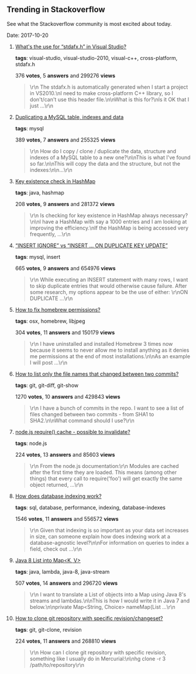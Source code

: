 ## Trending in Stackoverflow

See what the Stackoverflow community is most excited about today.

Date: 2017-10-20


1. [What's the use for “stdafx.h” in Visual Studio?](https://stackoverflow.com/questions/4726155/whats-the-use-for-stdafx-h-in-visual-studio)

    **tags**: visual-studio, visual-studio-2010, visual-c++, cross-platform, stdafx.h
            
    376 **votes**, 5 **answers** and 299276 **views**

    > \r\n            The stdafx.h is automatically generated when I start a project in VS2010.\nI need to make cross-platform C++ library, so I don't/can't use this header file.\n\nWhat is this for?\nIs it OK that I just ...\r\n        

    
2. [Duplicating a MySQL table, indexes and data](https://stackoverflow.com/questions/3280006/duplicating-a-mysql-table-indexes-and-data)

    **tags**: mysql
            
    389 **votes**, 7 **answers** and 255325 **views**

    > \r\n            How do I copy / clone / duplicate the data, structure and indexes of a MySQL table to a new one?\n\nThis is what I've found so far.\n\nThis will copy the data and the structure, but not the indexes:\n\n...\r\n        

    
3. [Key existence check in HashMap](https://stackoverflow.com/questions/3626752/key-existence-check-in-hashmap)

    **tags**: java, hashmap
            
    208 **votes**, 9 **answers** and 281372 **views**

    > \r\n            Is checking for key existence in HashMap always necessary?\n\nI have a HashMap with say a 1000 entries and I am looking at improving the efficiency.\nIf the HashMap is being accessed very frequently, ...\r\n        

    
4. [“INSERT IGNORE” vs “INSERT … ON DUPLICATE KEY UPDATE”](https://stackoverflow.com/questions/548541/insert-ignore-vs-insert-on-duplicate-key-update)

    **tags**: mysql, insert
            
    665 **votes**, 9 **answers** and 654976 **views**

    > \r\n            While executing an INSERT statement with many rows, I want to skip duplicate entries that would otherwise cause failure. After some research, my options appear to be the use of either:  \r\nON DUPLICATE ...\r\n        

    
5. [How to fix homebrew permissions?](https://stackoverflow.com/questions/16432071/how-to-fix-homebrew-permissions)

    **tags**: osx, homebrew, libjpeg
            
    304 **votes**, 11 **answers** and 150179 **views**

    > \r\n            I have uninstalled and installed Homebrew 3 times now because it seems to never allow me to install anything as it denies me permissions at the end of most installations.\n\nAs an example I will post ...\r\n        

    
6. [How to list only the file names that changed between two commits?](https://stackoverflow.com/questions/1552340/how-to-list-only-the-file-names-that-changed-between-two-commits)

    **tags**: git, git-diff, git-show
            
    1270 **votes**, 10 **answers** and 429843 **views**

    > \r\n            I have a bunch of commits in the repo. I want to see a list of files changed between two commits - from SHA1 to SHA2.\n\nWhat command should I use?\r\n        

    
7. [node.js require() cache - possible to invalidate?](https://stackoverflow.com/questions/9210542/node-js-require-cache-possible-to-invalidate)

    **tags**: node.js
            
    224 **votes**, 13 **answers** and 85603 **views**

    > \r\n            From the node.js documentation:\r\n  Modules are cached after the first time they are loaded. This means (among other things) that every call to require('foo') will get exactly the same object returned, ...\r\n        

    
8. [How does database indexing work?](https://stackoverflow.com/questions/1108/how-does-database-indexing-work)

    **tags**: sql, database, performance, indexing, database-indexes
            
    1546 **votes**, 11 **answers** and 556572 **views**

    > \r\n            Given that indexing is so important as your data set increases in size, can someone explain how does indexing work at a database-agnostic level?\n\nFor information on queries to index a field, check out ...\r\n        

    
9. [Java 8 List<V> into Map<K, V>](https://stackoverflow.com/questions/20363719/java-8-listv-into-mapk-v)

    **tags**: java, lambda, java-8, java-stream
            
    507 **votes**, 14 **answers** and 296720 **views**

    > \r\n            I want to translate a List of objects into a Map using Java 8's streams and lambdas.\n\nThis is how I would write it in Java 7 and below.\n\nprivate Map<String, Choice> nameMap(List<Choice> ...\r\n        

    
10. [How to clone git repository with specific revision/changeset?](https://stackoverflow.com/questions/3489173/how-to-clone-git-repository-with-specific-revision-changeset)

    **tags**: git, git-clone, revision
            
    224 **votes**, 11 **answers** and 268810 **views**

    > \r\n            How can I clone git repository with specific revision, something like I usually do in Mercurial:\n\nhg clone -r 3 /path/to/repository\r\n        

    